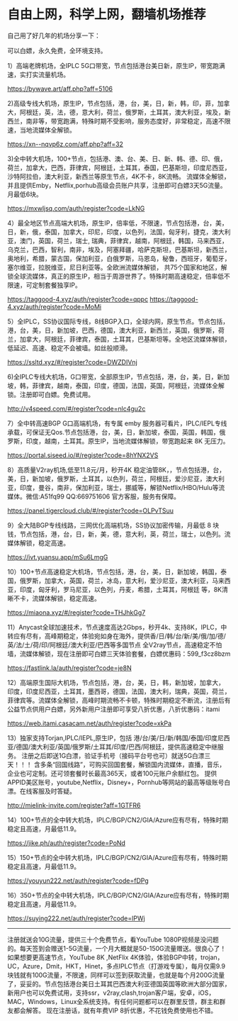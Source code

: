 # 自由上网，科学上网，翻墙机场推荐

自己用了好几年的机场分享一下：

可以白嫖，永久免费，全环境支持。

1）高端老牌机场，全IPLC 5G口带宽，节点包括港台美日新，原生IP，带宽跑满速，实打实流量机场。

https://bywave.art/aff.php?aff=5106

2)高级专线大机场，原生IP，节点包括，港，台，美，日，新，韩，印，菲，加拿大，阿根廷，英，法，德，意大利，荷兰，俄罗斯，土耳其，澳大利亚，埃及，新西兰，南非等，带宽跑满，特殊时期不受影响，服务态度好，非常稳定，高速不限速，当地流媒体全解锁。

https://xn--nqvp6z.com/aff.php?aff=32

3)全中转大机场，100+节点，包括港、澳、台、美、日、新、韩、德、印、俄，荷兰，加拿大，巴西，菲律宾，阿根廷，土耳其，泰国，巴基斯坦，印度尼西亚，沙特阿拉伯，澳大利亚，新西兰等原生节点，4K不卡，8K流畅。 流媒体全解锁，并且提供Emby，Netflix,porhub高级会员账户共享，注册即可白嫖3天5G流量。月最低6块。

https://mxwljsq.com/auth/register?code=LkNG

4）最全地区节点高端大机场，原生IP，倍率低，不限速，节点包括港，台，美，日，新，俄，泰国，加拿大，印尼，印度，以色列，法国，匈牙利，捷克，澳大利亚，澳门，英国，荷兰，瑞士, 瑞典，菲律宾，越南，阿根廷，韩国，马来西亚，乌克兰，巴西，智利，南非，埃及，阿塞拜疆，哈萨克斯坦，巴基斯坦，新西兰，奥地利，希腊，蒙古国，保加利亚，白俄罗斯，马恩岛，秘鲁，西班牙，葡萄牙，塞尔维亚，拉脱维亚，尼日利亚等。全欧洲流媒体解锁， 共75个国家和地区，解锁全球流媒体，真正的原生IP，相当于周游世界了。特殊时期高速稳定，倍率低不限速，可定制套餐独享IP。

https://taggood-4.xyz/auth/register?code=qppc
https://taggood-4.xyz/auth/register?code=MoMi

5）全IPLC，SS协议国际专线，8线BGP入口，全球内网，原生节点。节点包括，港，台，美，日，新加坡，巴西，德国，澳大利亚，新西兰，英国，俄罗斯，荷兰，加拿大，阿根廷，菲律宾，泰国，土耳其，巴基斯坦等。全地区流媒体解锁，低延迟、高速、稳定不会被墙。如丝般顺滑。

https://ssltd.xyz/#/register?code=DWZDIVnj


6)全IPLC专线大机场，G口带宽，全部原生IP，节点包括，港，台，美，日，新加坡，韩，菲律宾，越南，泰国，印度，德国，法国，英国，阿根廷，流媒体全解锁。注册即可白嫖。免费试用。

http://v4speed.com/#/register?code=nlc4gu2c

7）全中转高速BGP G口高端机场，有专属 emby 服务器可看片，IPLC/IEPL专线承载，可保证无Qos.节点包括港，台，美，日，新加坡，泰国，英国，韩国，俄罗斯，印度，越南，土耳其。原生IP，当地流媒体解锁，带宽跑起来 8K 无压力。

https://portal.siseed.io/#/register?code=8hYNX2VS

8）高质量V2ray机场,低至11.8元/月，秒开4K 稳定油管8K，，节点包括港，台，美，日，新加坡，俄罗斯，土耳其，以色列，荷兰，阿根廷，爱沙尼亚，澳大利亚，印度，曼谷，南非，保加利亚，瑞士，挪威等，解锁Netflix/HBO/Hulu等流媒体。微信:A51fq99 QQ:669751606 官方客服，服务有保障。

https://panel.tigercloud.club/#/register?code=OLPvTSuu

9）全大陆BGP专线线路，三网优化高端机场，SS协议加密传输，月最低 8 块钱，节点包括，港，台，日，新，美，德，意大利，英，荷兰，瑞士，以色列。流媒体解锁，稳定高速。

https://ivt.yuansu.app/mSu6LmgG

10）100+节点高速稳定大机场，节点包括，港，台，美，日，新加坡，韩国，泰国，俄罗斯，加拿大，英国，荷兰，冰岛，意大利，爱沙尼亚，澳大利亚，马来西亚，印度，匈牙利，罗马尼亚，以色列，丹麦，希腊，土耳其，阿根廷 等，8K清晰不卡，流媒体解锁，稳定高速。

https://miaona.xyz/#/register?code=THJhkGg7

11）Anycast全球加速技术，节点速度高达2Gbps，秒开4k、支持8K，IPLC，中转应有尽有，高峰期稳定，体验宛如身在海外，提供香/日/韩/台/新/美/俄/加/德/英/法/土/荷/印/阿根廷/澳大利亚/巴西等多国节点 全V2ray节点，高速稳定不怕墙，流媒体解锁，现在注册即可白嫖三天体验套餐，白嫖优惠码：599_f3cz8bzm

https://fastlink.la/auth/register?code=je8N

12）高端原生国际大机场，节点包括，港，台，美，日，韩，新加坡，加拿大，印度，印度尼西亚，土耳其，墨西哥，德国，法国，澳大利，瑞典，英国，荷兰，菲律宾等。流媒体全解锁，高峰时期流畅不卡顿，特殊时期稳定不断流，注册后有公益节点供用户白嫖，另外新用户注册即可享受八折优惠，八折优惠码：itami

https://web.itami.casacam.net/auth/register?code=xkPa

13）独家支持Torjan,IPLC/IEPL,原生IP，包括 港/台/美/日/新/韩国/泰国/印度尼西亚/德国/澳大利亚/英国/俄罗斯/土耳其/印度/巴西/阿根廷，提供高速稳定中继服务。 注册之后即送1G白漂，验证手机号（接码平台号也可）就送5G白漂三天！！！ 含多条“回国线路”，可购买回国套餐，解锁国内流媒体，直播，音乐，企业也可定制。还可领套餐时长最高365天，或者100元账户余额红包。 提供APPID美区账号，youtube,Netflix，Disney+，Pornhub等网站的最高等级账号白漂。在线客服及时答疑。

http://mielink-invite.com/register?aff=1GTFR6

14）100+节点的全中转大机场，IPLC/BGP/CN2/GIA/Azure应有尽有，特殊时期稳定且高速，月最低11.9。

https://jike.ph/auth/register?code=PoNd

15）150+节点的全中转大机场，IPLC/BGP/CN2/GIA/Azure应有尽有，特殊时期稳定且高速，月最低11.9。

https://youyun222.net/auth/register?code=fDPg

16）350+节点的全中转大机场，IPLC/BGP/CN2/GIA/Azure应有尽有，特殊时期稳定且高速，月最低11.9。

https://suying222.net/auth/register?code=lPWj


******************************************************************************************************************************************************************************


注册就送会10G流量，提供三十个免费节点，看YouTube 1080P视频是没问题的。每天签到会赠送1-5G流量，一个月大概就是50-150G流量赠送。很良心了！ 如果想要更高速节点，YouTube 8K ,NetFlix 4K体验，体验BGP中转，trojan，UC，Azure，Dmit，HKT，Hinet，多点IPLC节点（打游戏专属），每月仅需9.9块钱就有100G流量，不限速，同样可以签到获取流量，也就是每个月200G流量了，妥妥的。节点包括港台美日土耳其巴西澳大利亚德国英国等欧洲大部分国家，新用户也可以免费试用，支持ssr，v2ray,clash,trojan客户端，安卓，iOS，MAC，Windows，Linux全系统支持。有任何问题都可以在群里反馈，群主和群友都会解答。 现在注册话，就有年费VIP 8折优惠，不花钱免费使用也不错。
